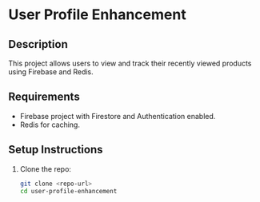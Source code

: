 # User Profile Enhancement

## Description
This project allows users to view and track their recently viewed products using Firebase and Redis.

## Requirements
- Firebase project with Firestore and Authentication enabled.
- Redis for caching.

## Setup Instructions

1. Clone the repo:
   ```bash
   git clone <repo-url>
   cd user-profile-enhancement
